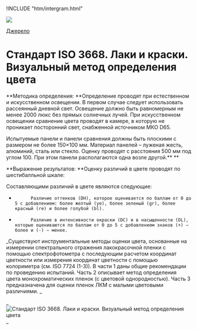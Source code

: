 
!INCLUDE "htm/intergram.html"

![](https://chart.googleapis.com/chart?chs=180x180&amp;cht=qr&amp;chl=https://pp.vokov.tk/%D0%B2%D0%B8%D0%B1%D1%96%D1%80_%D1%84%D0%B0%D1%80%D0%B1%D0%B8.html) 

[Джерело](http://vseokraskah.net/standart-iso-3668 "Permalink to Стандарт ISO 3668. Лаки и краски. Визуальный метод определения цвета")

# Стандарт ISO 3668. Лаки и краски. Визуальный метод определения цвета

**Методика определения: **Определение проводят при естественном и искусственном освещении. В первом случае следует использовать рассеянный дневной свет. Освещение должно быть равномерным не менее 2000 люкс без прямых солнечных лучей. При искусственном освещении сравнение цвета проводят в камере, в которую не проникает посторонний свет, снабженной источником МКО D65.

Испытуемые панели и панели сравнения должны быть плоскими с размером не более 150×100 мм. Материал панелей – луженая жесть, алюминий, сталь или стекло. Оценку проводят с расстояния 500 мм под углом 100. При этом панели располагаются одна возле другой.** **

**Выражение результатов: **Оценку различий в цвете проводят по шестибалльной шкале:

Составляющими различий в цвете являются следующие:

-           Различие оттенков (DH), которое оценивается по баллам от 0 до 5 с добавлением: более желтый (ye), более зеленый (gr), более красный (re) и более голубой (bl).

-           Различие в интенсивности окраски (DC) и в насыщенности (DL), которые оцениваются по баллам от 0 до 5 с добавлением знаков (+) – более и (-) – менее.

_Существуют инструментальные методы оценки цвета, основанные на измерении спектрального отражения лакокрасочной пленки с помощью спектрофотометра с последующим расчетом координат цветности или измерения координат цветности с помощью колориметра (см. ISO 7724 (1-3)). В части 1 даны общие рекомендации по проведению испытаний. Часть 2 описывает метод определения цвета монохроматических пленок (с цветовой однородностью). Часть 3 предназначена для оценки пленок ЛКМ с малыми цветовыми различиями. _

_![][1]  
_

[1]: /img/1.jpg "Стандарт ISO 3668. Лаки и краски. Визуальный метод определения цвета"

  